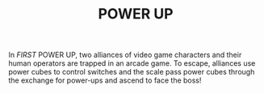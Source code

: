 ﻿---
layout: first
title: POWER UP
year: 2018
vid: https://www.youtube.com/embed/HZbdwYiCY74
img: /resources/img/pulogo.png
---

In *FIRST* POWER UP, two alliances of video game characters and their human operators are trapped in an arcade game. To escape, alliances use power cubes to control switches and the scale pass power cubes through the exchange for power-ups and ascend to face the boss!
